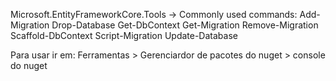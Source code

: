 Microsoft.EntityFrameworkCore.Tools ->
    Commonly used commands:
        Add-Migration
        Drop-Database
        Get-DbContext
        Get-Migration
        Remove-Migration
        Scaffold-DbContext
        Script-Migration
        Update-Database

Para usar ir em:
    Ferramentas > Gerenciardor de pacotes do nuget > console do nuget